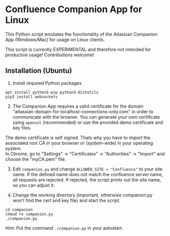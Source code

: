 # Confluence Companion App for Linux

This Python script emulates the functionality of the Atlassian Companion App (Windows/Mac) for usage on Linux clients.  

This script is currently EXPERIMENTAL and therefore not intended for productive usage! Contributions welcome!

## Installation (Ubuntu)
1. Install required Python packages
```
apt install python3-pip python3-distutils
pip3 install websockets
```

2. The Companion App requires a valid certificate for the domain "atlassian-domain-for-localhost-connections-only.com" in order to communicate with the browser. You can generate your own certificate using ```openssl``` (recommended) or use the provided demo certificate and key files.  

  The demo certificate is self signed. Thats why you have to import the associated root CA in your browser or (system-wide) in your operating system.  
  In Chrome, go to "Settings" -> "Certificates" -> "Authorities" -> "Import" and choose the "myCA.pem" file.

3. Edit ```companion.py``` and change ```ALLOWED_SITE = "Confluence"``` to your site name. If the defined name does not match the confluence server name, all requests are rejected. If rejected, the script prints out the site name, so you can adjust it.

4. Change the working directory (important, otherwise companion.py won't find the cert and key file) and start the script.
```
cd companion
chmod +x companion.py
./companion.py
```

Hint: Put the command ```./companion.py``` in your autostart.
